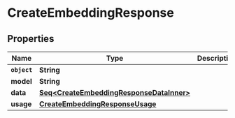 

# CreateEmbeddingResponse


## Properties

Name | Type | Description | Notes
------------ | ------------- | ------------- | -------------
**`object`** | **String** |  | 
**model** | **String** |  | 
**data** | [**Seq&lt;CreateEmbeddingResponseDataInner&gt;**](CreateEmbeddingResponseDataInner.md) |  | 
**usage** | [**CreateEmbeddingResponseUsage**](CreateEmbeddingResponseUsage.md) |  | 



